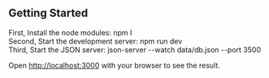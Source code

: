 ## Getting Started

First, Install the node modules: npm I
<br/>
Second, Start the development server: npm run dev
<br/>
Third, Start the JSON server: json-server --watch data/db.json --port 3500
<br/>

Open [http://localhost:3000](http://localhost:3000) with your browser to see the result.


